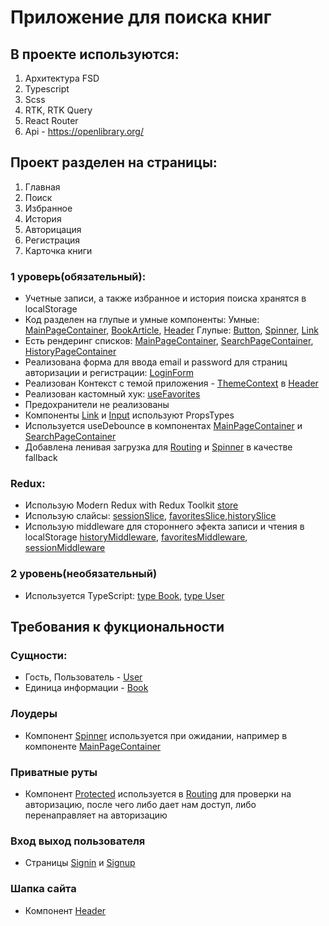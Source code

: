 # Приложение для поиска книг

## В проекте используются:

1. Архитектура FSD
2. Typescript
3. Scss
4. RTK, RTK Query
5. React Router
6. Api - https://openlibrary.org/

## Проект разделен на страницы:

1. Главная
2. Поиск
3. Избранное
4. История
5. Авторицация
6. Регистрация
7. Карточка книги

### 1 уроверь(обязательный):

- Учетные записи, а также избранное и история поиска хранятся в localStorage
- Код разделен на глупые и умные компоненты:
  Умные: [MainPageContainer](https://github.com/DunaevVladimir/User-library/blob/main/src/widgets/mainPageContainer/ui/mainPageContainer.tsx), [BookArticle](https://github.com/DunaevVladimir/User-library/blob/main/src/widgets/bookArticle/ui/bookArticle.tsx), [Header](https://github.com/DunaevVladimir/User-library/blob/main/src/widgets/header/ui/header.tsx)
  Глупые: [Button](https://github.com/DunaevVladimir/User-library/blob/main/src/shared/ui/button/button.tsx), [Spinner](https://github.com/DunaevVladimir/User-library/blob/main/src/shared/ui/spinner/spinner.tsx), [Link](https://github.com/DunaevVladimir/User-library/blob/main/src/shared/ui/link/link.tsx)
- Есть рендеринг списков: [MainPageContainer](https://github.com/DunaevVladimir/User-library/blob/main/src/widgets/mainPageContainer/ui/mainPageContainer.tsx), [SearchPageContainer](https://github.com/DunaevVladimir/User-library/blob/main/src/widgets/searchPageContainer/index.ts), [HistoryPageContainer](https://github.com/DunaevVladimir/User-library/blob/main/src/widgets/historyPageContainer/ui/historyPageContainer.tsx)
- Реализована форма для ввода email и password для страниц авторизации и регистрации: [LoginForm](https://github.com/DunaevVladimir/User-library/blob/main/src/widgets/loginForm/ui/loginForm.tsx)
- Реализован Контекст с темой приложения - [ThemeContext](https://github.com/DunaevVladimir/User-library/blob/main/src/app/providers/themeContext.ts) в [Header](https://github.com/DunaevVladimir/User-library/blob/main/src/widgets/header/ui/header.tsx)
- Реализован кастомный хук: [useFavorites](https://github.com/DunaevVladimir/User-library/blob/main/src/entities/favorites/lib/useFavorites.ts)
- Предохранители не реализованы
- Компоненты [Link](https://github.com/DunaevVladimir/User-library/blob/main/src/shared/ui/link/link.tsx) и [Input](https://github.com/DunaevVladimir/User-library/blob/main/src/shared/ui/input/input.tsx) используют PropsTypes
- Используется useDebounce в компонентах [MainPageContainer](https://github.com/DunaevVladimir/User-library/blob/main/src/widgets/mainPageContainer/ui/mainPageContainer.tsx) и [SearchPageContainer](https://github.com/DunaevVladimir/User-library/blob/main/src/widgets/searchPageContainer/index.ts)
- Добавлена ленивая загрузка для [Routing](https://github.com/DunaevVladimir/User-library/blob/main/src/pages/index.tsx) и [Spinner](https://github.com/DunaevVladimir/User-library/blob/main/src/shared/ui/spinner/spinner.tsx) в качестве fallback

### Redux:

- Использую Modern Redux with Redux Toolkit [store](https://github.com/DunaevVladimir/User-library/blob/main/src/app/providers/store.ts)
- Использую слайсы: [sessionSlice](https://github.com/DunaevVladimir/User-library/blob/main/src/entities/session/model/slice.ts),
[favoritesSlice](https://github.com/DunaevVladimir/User-library/blob/main/src/entities/favorites/model/slice.ts),[historySlice](https://github.com/DunaevVladimir/User-library/blob/main/src/entities/history/model/slice.ts)
- Использую middleware для стороннего эфекта записи и чтения в localStorage [historyMiddleware](https://github.com/DunaevVladimir/User-library/blob/main/src/entities/history/api/historyMiddleware.ts), [favoritesMiddleware](https://github.com/DunaevVladimir/User-library/blob/main/src/entities/favorites/model/slice.ts), [sessionMiddleware](https://github.com/DunaevVladimir/User-library/blob/main/src/entities/session/api/sessionMiddleware.ts)

### 2 уровень(необязательный)
- Используется TypeScript: [type Book](https://github.com/DunaevVladimir/User-library/blob/main/src/entities/books/model/types.ts),
[type User](https://github.com/DunaevVladimir/User-library/blob/main/src/entities/session/model/types.ts)

## Требования к фукциональности

### Сущности:

- Гость, Пользователь - [User](https://github.com/DunaevVladimir/User-library/blob/main/src/entities/session/model/types.ts)
- Единица информации - [Book](https://github.com/DunaevVladimir/User-library/blob/main/src/entities/books/model/types.ts)

### Лоудеры

- Компонент [Spinner](https://github.com/DunaevVladimir/User-library/blob/main/src/shared/ui/spinner/spinner.tsx) используется при ожидании, например в компоненте [MainPageContainer](https://github.com/DunaevVladimir/User-library/blob/main/src/widgets/mainPageContainer/ui/mainPageContainer.tsx)

### Приватные руты

- Компонент [Protected](https://github.com/DunaevVladimir/User-library/blob/main/src/widgets/protected/ui/protected.tsx) используется в [Routing](https://github.com/DunaevVladimir/User-library/blob/main/src/pages/index.tsx) для проверки на авторизацию,
после чего либо дает нам доступ, либо перенаправляет на авторизацию

### Вход выход пользователя

- Страницы [Signin](https://github.com/DunaevVladimir/User-library/blob/main/src/pages/signin/index.tsx) и [Signup](https://github.com/DunaevVladimir/User-library/blob/main/src/pages/signup/index.tsx)

### Шапка сайта

- Компонент [Header](https://github.com/DunaevVladimir/User-library/blob/main/src/widgets/header/ui/header.tsx)

